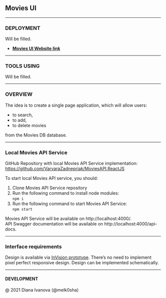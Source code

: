 ## Movies UI

---

### DEPLOYMENT

Will be filled.

- [**Movies UI Website link**](https://google.com/ "Movies UI")

---

### TOOLS USING

Will be filled.

---

### OVERVIEW

The idea is to create a single page application, which will allow users:

- to search,
- to add,
- to delete movies

from the Movies DB database.

---

### Local Movies API Service

GitHub Repository with local Movies API Service implementation:
https://github.com/VarvaraZadnepriak/MoviesAPI.ReactJS

To start local Movies API service, you should:

1. Clone Movies API Service repository
2. Run the following command to install node modules:  
   `npm i`
3. Run the following command to start Movies API Service:  
   `npm start`

Movies API Service will be available on http://localhost:4000/.  
API Swagger documentation will be available on http://localhost:4000/api-docs.

---

### Interface requirements

Design is available via [InVision prototype](https://projects.invisionapp.com/share/F9VXQ7IMZGY#/screens/406802250). There’s no need to implement pixel perfect responsive design. Design can be implemented schematically.

---

#### DEVELOPMENT

@ 2021 Diana Ivanova (@melk0sha)
